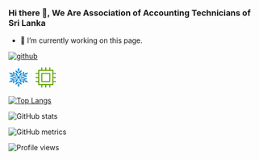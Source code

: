 ### Hi there 👋, We Are Association of Accounting Technicians of Sri Lanka


- 🔭 I’m currently working on this page. 


[<img src='https://cdn.jsdelivr.net/npm/simple-icons@3.0.1/icons/github.svg' alt='github' height='40'>](https://github.com/aatslsourcecode)  

<a href='https://archiveprogram.github.com/'><img src='https://raw.githubusercontent.com/acervenky/animated-github-badges/master/assets/acbadge.gif' width='40' height='40'></a> <a href='https://docs.github.com/en/developers'><img src='https://raw.githubusercontent.com/acervenky/animated-github-badges/master/assets/devbadge.gif' width='40' height='40'></a> 

[![Top Langs](https://github-readme-stats.vercel.app/api/top-langs/?username=aatslsourcecode)](https://github.com/anuraghazra/github-readme-stats)

![GitHub stats](https://github-readme-stats.vercel.app/api?username=aatslsourcecode&show_icons=true)  

![GitHub metrics](https://metrics.lecoq.io/aatslsourcecode)  

![Profile views](https://gpvc.arturio.dev/aatslsourcecode)  
